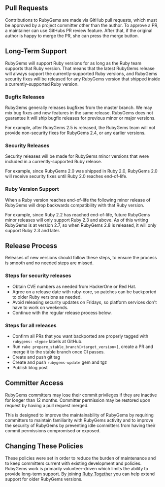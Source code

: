 ## Pull Requests

Contributions to RubyGems are made via GitHub pull requests, which must be
approved by a project committer other than the author. To approve a PR, a
maintainer can use GitHubs PR review feature. After that, if the original author
is happy to merge the PR, she can press the merge button.

## Long-Term Support

RubyGems will support Ruby versions for as long as the Ruby team supports that
Ruby version. That means that the latest RubyGems release will always support
the currently-supported Ruby versions, and RubyGems security fixes will be
released for any RubyGems version that shipped inside a currently-supported
Ruby version.

### Bugfix Releases

RubyGems generally releases bugfixes from the master branch. We may mix bug
fixes and new features in the same release. RubyGems does not guarantee it
will ship bugfix releases for previous minor or major versions.

For example, after RubyGems 2.5 is released, the RubyGems team will not
provide non-security fixes for RubyGems 2.4, or any earlier versions.

### Security Releases

Security releases will be made for RubyGems minor versions that were included
in a currently-supported Ruby release.

For example, since RubyGems 2.0 was shipped in Ruby 2.0, RubyGems 2.0 will
receive security fixes until Ruby 2.0 reaches end-of-life.

### Ruby Version Support

When a Ruby version reaches end-of-life the following minor release of
RubyGems will drop backwards compatibility with that Ruby version.

For example, since Ruby 2.2 has reached end-of-life, future RubyGems minor
releases will only support Ruby 2.3 and above. As of this writing RubyGems is
at version 2.7, so when RubyGems 2.8 is released, it will only support Ruby
2.3 and later.

## Release Process

Releases of new versions should follow these steps, to ensure the process is
smooth and no needed steps are missed.

### Steps for security releases

*   Obtain CVE numbers as needed from HackerOne or Red Hat.
*   Agree on a release date with ruby-core, so patches can be backported to
    older Ruby versions as needed.
*   Avoid releasing security updates on Fridays, so platform services don't
    have to work on weekends.
*   Continue with the regular release process below.


### Steps for all releases

*   Confirm all PRs that you want backported are properly tagged with `rubygems:
    <type>` labels at GitHub.
*   Run `rake prepare_stable_branch[<target_version>]`, create a PR and merge it
    to the stable branch once CI passes.
*   Create and push git tag
*   Create and push `rubygems-update` gem and tgz
*   Publish blog post


## Committer Access

RubyGems committers may lose their commit privileges if they are inactive for
longer than 12 months. Committer permission may be restored upon request by
having a pull request merged.

This is designed to improve the maintainability of RubyGems by requiring
committers to maintain familiarity with RubyGems activity and to improve the
security of RubyGems by preventing idle committers from having their commit
permissions compromised or exposed.

## Changing These Policies

These policies were set in order to reduce the burden of maintenance and to
keep committers current with existing development and policies. RubyGems work
is primarily volunteer-driven which limits the ability to provide long-term
support. By joining [Ruby Together](https://rubytogether.org) you can help
extend support for older RubyGems versions.
